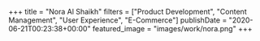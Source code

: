 +++
title = "Nora Al Shaikh"
filters = ["Product Development", "Content Management", "User Experience", "E-Commerce"]
publishDate = "2020-06-21T00:23:38+00:00"
featured_image = "images/work/nora.png"
+++